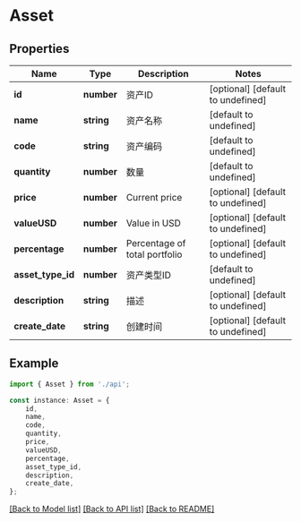 # Asset


## Properties

Name | Type | Description | Notes
------------ | ------------- | ------------- | -------------
**id** | **number** | 资产ID | [optional] [default to undefined]
**name** | **string** | 资产名称 | [default to undefined]
**code** | **string** | 资产编码 | [default to undefined]
**quantity** | **number** | 数量 | [default to undefined]
**price** | **number** | Current price | [optional] [default to undefined]
**valueUSD** | **number** | Value in USD | [optional] [default to undefined]
**percentage** | **number** | Percentage of total portfolio | [optional] [default to undefined]
**asset_type_id** | **number** | 资产类型ID | [default to undefined]
**description** | **string** | 描述 | [optional] [default to undefined]
**create_date** | **string** | 创建时间 | [optional] [default to undefined]

## Example

```typescript
import { Asset } from './api';

const instance: Asset = {
    id,
    name,
    code,
    quantity,
    price,
    valueUSD,
    percentage,
    asset_type_id,
    description,
    create_date,
};
```

[[Back to Model list]](../README.md#documentation-for-models) [[Back to API list]](../README.md#documentation-for-api-endpoints) [[Back to README]](../README.md)
